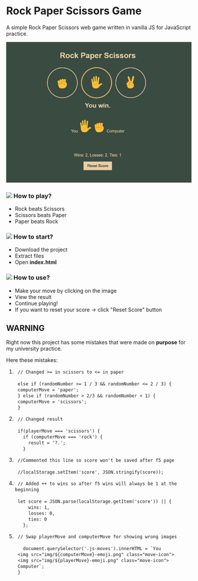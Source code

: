# Rock Paper Scissors Game
A simple Rock Paper Scissors web game written in vanilla JS for JavaScript practice.

<img src="https://github.com/aeonoki/rock-paper-scissors/raw/main/img/game-screenshot.jpg" width="500">

### <img src="https://emojis.slackmojis.com/emojis/images/1643514066/219/bmo.gif?1643514066" width="25"/> How to play?

* Rock beats Scissors
* Scissors beats Paper
* Paper beats Rock

### <img src="https://emojis.slackmojis.com/emojis/images/1643514276/2453/alert.gif?1643514276" width="25"> How to start?

* Download the project
* Extract files
* Open **index.html**

### <img src="https://emojis.slackmojis.com/emojis/images/1643514974/10003/catjam.gif?1643514974" width="25"> How to use?

* Make your move by clicking on the image
* View the result
* Continue playing!
* If you want to reset your score -> click "Reset Score" button

## WARNING

Right now this project has some mistakes that were made on **purpose** for my university practice.

Here these mistakes:

1. ```
    // Changed >= in scissors to <= in paper

    else if (randomNumber >= 1 / 3 && randomNumber <= 2 / 3) {
    computerMove = 'paper';
    } else if (randomNumber > 2/3 && randomNumber < 1) {
    computerMove = 'scissors';
    }
2. ```
    // Changed result

    if(playerMove === 'scissors') {
      if (computerMove === 'rock') {
        result = '?.';
      }
3. ```
    //Commented this line so score won't be saved after f5 page

    //localStorage.setItem('score', JSON.stringify(score));
4. ```
    // Added ++ to wins so after f5 wins will always be 1 at the beginning

    let score = JSON.parse(localStorage.getItem('score')) || {
        wins: 1,
        losses: 0,
        ties: 0
      };
5. ```
    // Swap playerMove and computerMove for showing wrong images
    
      document.querySelector('.js-moves').innerHTML = `You
    <img src="img/${computerMove}-emoji.png" class="move-icon">
    <img src="img/${playerMove}-emoji.png" class="move-icon">
    Computer`;
    }

